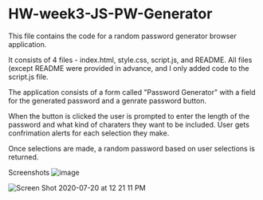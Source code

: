 # HW-week3-JS-PW-Generator
This file contains the code for a random password generator browser application.

It consists of 4 files - index.html, style.css, script.js, and README. All files (except README were provided in advance, and I only added code to the script.js file.

The application consists of a form called "Password Generator" with a field for the generated password and a genrate password button.

When the button is clicked the user is prompted to enter the length of the password and what kind of charaters they want to be included.  User gets confrimation alerts for each selection they make.

Once selections are made, a random password based on user selections is returned.

Screenshots
![image](https://user-images.githubusercontent.com/66143571/87977451-9a82a080-ca83-11ea-8a38-52b6eff33c75.png)

![Screen Shot 2020-07-20 at 12 21 11 PM](https://user-images.githubusercontent.com/66143571/87998035-99fe0000-caab-11ea-8c54-e60e9a6ac4db.png)
